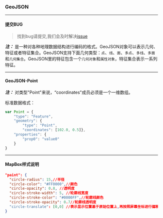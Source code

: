### GeoJSON

---
#### 提交BUG
> 找到bug请提交,我们会及时解决[issue](https://github.com/ParnDeedlit/WebClient-Mapbox/issues)

***注：*** 是一种对各种地理数据结构进行编码的格式。GeoJSON对象可以表示几何、特征或者特征集合。GeoJSON支持下面几何类型：`点`、`线`、`面`、`多点`、`多线`、`多面`和`几何集合`。GeoJSON里的特征包含一个`几何对象`和`属性对象`，特征集合表示一系列特征。

---
#### GeoJSON-Point

***注：*** 对类型"Point"来说，“coordinates"成员必须是一个一维数组。

标准数据格式：
```javascript
var Point = {
    "type": "Feature",
    "geometry": {
        "type": "Point",
        "coordinates": [102.0, 0.5]},
    "properties": {
        "prop0": "value0"
    }
}
```
---
#### MapBox样式说明
~~~ json
"paint": {
  "circle-radius": 15,//半径
  "circle-color": "#FF0000",//颜色
  "circle-opacity": 0.8, //透明度
  "circle-stroke-width": 5, //轮廓线宽度
  "circle-stroke-color": "#0000FF",//轮廓线颜色
  "circle-stroke-opacity": 0.7//轮廓线透明度
  "circle-translate": [0,0] //表示显示位置基于原始位置上,再按照屏幕坐标进行偏移,这个应该绝大部分都用不上
}
~~~
